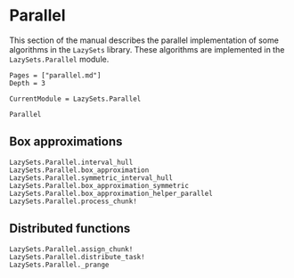 # Parallel

This section of the manual describes the parallel implementation of some
algorithms in the `LazySets` library. These algorithms are implemented in the
`LazySets.Parallel` module.

```@contents
Pages = ["parallel.md"]
Depth = 3
```

```@meta
CurrentModule = LazySets.Parallel
```

```@docs
Parallel
```

## Box approximations

```@docs
LazySets.Parallel.interval_hull
LazySets.Parallel.box_approximation
LazySets.Parallel.symmetric_interval_hull
LazySets.Parallel.box_approximation_symmetric
LazySets.Parallel.box_approximation_helper_parallel
LazySets.Parallel.process_chunk!
```

## Distributed functions

```@docs
LazySets.Parallel.assign_chunk!
LazySets.Parallel.distribute_task!
LazySets.Parallel._prange
```
